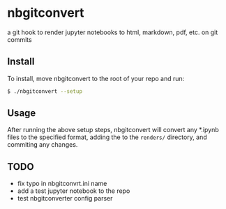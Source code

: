 # nbgitconvert
a git hook to render jupyter notebooks to html, markdown, pdf, etc. on git commits

## Install
To install, move nbgitconvert to the root of your repo and run:
```sh
$ ./nbgitconvert --setup
```

## Usage
After running the above setup steps, nbgitconvert will convert any *.ipynb files to the specified format, adding the to the `renders/` directory, and commiting any changes.


## TODO
- fix typo in nbgitconvrt.ini name
- add a test jupyter notebook to the repo
- test nbgitconverter config parser
